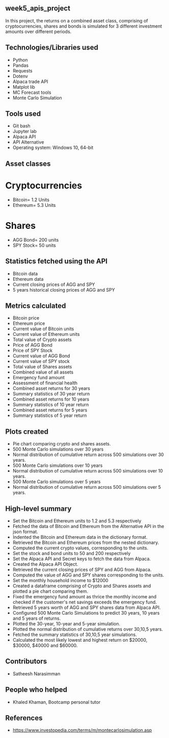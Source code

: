 ## week5_apis_project
In this project, the returns on a combined asset class, comprising of cryptocurrencies, shares and bonds is simulated for 3 different investment amounts over different periods. 

## Technologies/Libraries used
- Python
- Pandas
- Requests
- Dotenv
- Alpaca trade API
- Matplot lib
- MC Forecast tools
- Monte Carlo Simulation

## Tools used
- Git bash
- Jupyter lab
- Alpaca API
- API Alternative
- Operating system: Windows 10, 64-bit

## Asset classes
# Cryptocurrencies
- Bitcoin= 1.2 Units
- Ethereum= 5.3 Units
# Shares
- AGG Bond= 200 units
- SPY Stock= 50 units

## Statistics fetched using the API
- Bitcoin data
- Ethereum data
- Current closing prices of AGG and SPY
- 5 years historical closing prices of AGG and SPY

## Metrics calculated
- Bitcoin price
- Ethereum price
- Current value of Bitcoin units
- Current value of Ethereum units
- Total value of Crypto assets
- Price of AGG Bond
- Price of SPY Stock
- Current value of AGG Bond
- Current value of SPY stock
- Total value of Shares assets
- Combined value of all assets
- Emergency fund amount
- Assessment of financial health
- Combined asset returns for 30 years
- Summary statistics of 30 year return
- Combined asset returns for 10 years
- Summary statistics of 10 year return
- Combined asset returns for 5 years
- Summary statistics of 5 year return

## Plots created
- Pie chart comparing crypto and shares assets.
- 500 Monte Carlo simulations over 30 years
- Normal distribution of cumulative return across 500 simulations over 30 years.
- 500 Monte Carlo simulations over 10 years
- Normal distribution of cumulative return across 500 simulations over 10 years.
- 500 Monte Carlo simulations over 5 years
- Normal distribution of cumulative return across 500 simulations over 5 years.

## High-level summary
- Set the Bitcoin and Ethereum units to 1.2 and 5.3 respectively
- Fetched the data of Bitcoin and Ethereum from the Alternative API in the json format.
- Indented the Bitcoin and Ethereum data in the dictionary format.
- Retrieved the Bitcoin and Ethereum prices from the nested dictionary.
- Computed the current crypto values, corresponding to the units.
- Set the stock and bond units to 50 and 200 respectively
- Set the Alpaca API and Secret keys to fetch the data from Alpaca.
- Created the Alpaca API Object.
- Retrieved the current closing prices of SPY and AGG from Alpaca.
- Computed the value of AGG and SPY shares corresponding to the units.
- Set the monthly household income to $12000
- Created a dataframe comprising of Crypto and Shares assets and plotted a pie chart comparing them.
- Fixed the emergency fund amount as thrice the monthly income and checked if the customer's net savings exceeds the emergency fund.
- Retrieved 5 years worth of AGG and SPY shares data from Alpaca API.
- Configured 500 Monte Carlo Simulations to predict 30 years, 10 years and 5 years of returns.
- Plotted the 30-year, 10-year and 5-year simulation.
- Plotted the normal distribution of cumulative returns over 30,10,5 years.
- Fetched the summary statistics of 30,10,5 year simulations.
- Calculated the most likely lowest and highest return on $20000, $30000, $40000 and $60000.

## Contributors
- Satheesh Narasimman

## People who helped
- Khaled Khaman, Bootcamp personal tutor

## References
- https://www.investopedia.com/terms/m/montecarlosimulation.asp
